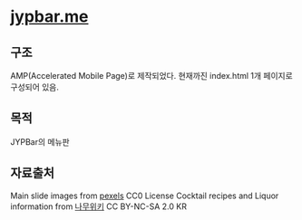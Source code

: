 # [jypbar.me](http://jypbar.me)

## 구조
AMP(Accelerated Mobile Page)로 제작되었다.
현재까진 index.html 1개 페이지로 구성되어 있음.

## 목적
JYPBar의 메뉴판

## 자료출처
Main slide images from [pexels](https://www.pexels.com) CC0 License
Cocktail recipes and Liquor information from [나무위키](https://namu.wiki) CC BY-NC-SA 2.0 KR
